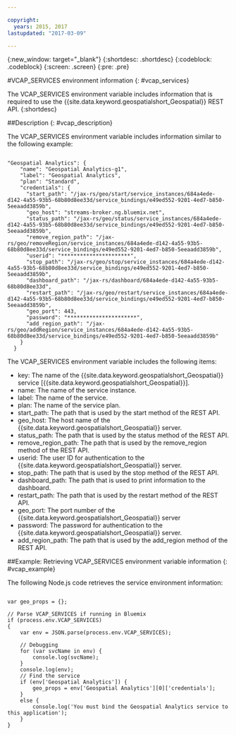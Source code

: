 ```yaml
---

copyright:
  years: 2015, 2017
lastupdated: "2017-03-09"

---
```


<!-- Attribute definitions -->
{:new_window: target="_blank"}
{:shortdesc: .shortdesc}
{:codeblock: .codeblock}
{:screen: .screen}
{:pre: .pre}

#VCAP_SERVICES environment information
{: #vcap_services}


The VCAP_SERVICES environment variable includes information that is required to use the {{site.data.keyword.geospatialshort_Geospatial}} REST API.
{:shortdesc}

##Description
{: #vcap_description}

The VCAP_SERVICES environment variable includes information similar to the following example:

<pre><code>
"Geospatial Analytics": {
    "name": "Geospatial Analytics-g1",
    "label": "Geospatial Analytics",
    "plan": "Standard",
    "credentials": {
      "start_path": "/jax-rs/geo/start/service_instances/684a4ede-d142-4a55-93b5-68b80d8ee33d/service_bindings/e49ed552-9201-4ed7-b850-5eeaadd3859b",
      "geo_host": "streams-broker.ng.bluemix.net",
      "status_path": "/jax-rs/geo/status/service_instances/684a4ede-d142-4a55-93b5-68b80d8ee33d/service_bindings/e49ed552-9201-4ed7-b850-5eeaadd3859b",
      "remove_region_path": "/jax-rs/geo/removeRegion/service_instances/684a4ede-d142-4a55-93b5-68b80d8ee33d/service_bindings/e49ed552-9201-4ed7-b850-5eeaadd3859b",
      "userid": "**********************",
      "stop_path": "/jax-rs/geo/stop/service_instances/684a4ede-d142-4a55-93b5-68b80d8ee33d/service_bindings/e49ed552-9201-4ed7-b850-5eeaadd3859b",
      "dashboard_path": "/jax-rs/dashboard/684a4ede-d142-4a55-93b5-68b80d8ee33d",
      "restart_path": "/jax-rs/geo/restart/service_instances/684a4ede-d142-4a55-93b5-68b80d8ee33d/service_bindings/e49ed552-9201-4ed7-b850-5eeaadd3859b",
      "geo_port": 443,
      "password": "**********************",
      "add_region_path": "/jax-rs/geo/addRegion/service_instances/684a4ede-d142-4a55-93b5-68b80d8ee33d/service_bindings/e49ed552-9201-4ed7-b850-5eeaadd3859b"
    }
  }
</code></pre>

The VCAP_SERVICES environment variable includes the following items:

* key: The name of the {{site.data.keyword.geospatialshort_Geospatial}} service [{{site.data.keyword.geospatialshort_Geospatial}}].
* name: The name of the service instance.
* label: The name of the service.
* plan: The name of the service plan.
* start_path: The path that is used by the start method of the REST API.
* geo_host: The host name of the {{site.data.keyword.geospatialshort_Geospatial}} server.
* status_path: The path that is used by the status method of the REST API.
* remove_region_path: The path that is used by the remove_region method of the REST API.
* userid: The user ID for authentication to the {{site.data.keyword.geospatialshort_Geospatial}} server.
* stop_path: The path that is used by the stop method of the REST API.
* dashboard_path: The path that is used to print information to the dashboard.
* restart_path: The path that is used by the restart method of the REST API.
* geo_port: The port number of the {{site.data.keyword.geospatialshort_Geospatial}} server
* password: The password for authentication to the {{site.data.keyword.geospatialshort_Geospatial}} server.
* add_region_path: The path that is used by the add_region method of the REST API.


##Example: Retrieving VCAP_SERVICES environment variable information
{: #vcap_example}

The following Node.js code retrieves the service environment information:

<pre><code>
var geo_props = {};

// Parse VCAP_SERVICES if running in Bluemix
if (process.env.VCAP_SERVICES)
{
	var env = JSON.parse(process.env.VCAP_SERVICES);

	// Debugging
	for (var svcName in env) {
		console.log(svcName);
	}
	console.log(env);
	// Find the service
	if (env['Geospatial Analytics']) {
		geo_props = env['Geospatial Analytics'][0]['credentials'];
	}
	else {
		console.log('You must bind the Geospatial Analytics service to this application');
	}
}
</code></pre>
